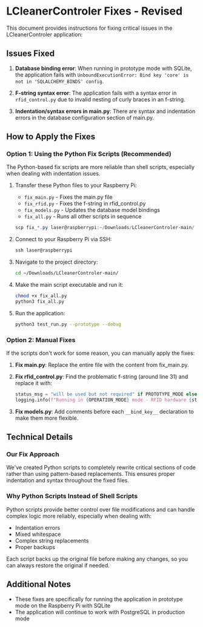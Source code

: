 # LCleanerControler Fixes - Revised

This document provides instructions for fixing critical issues in the LCleanerControler application:

## Issues Fixed

1. **Database binding error**: When running in prototype mode with SQLite, the application fails with `UnboundExecutionError: Bind key 'core' is not in 'SQLALCHEMY_BINDS' config`.

2. **F-string syntax error**: The application fails with a syntax error in `rfid_control.py` due to invalid nesting of curly braces in an f-string.

3. **Indentation/syntax errors in main.py**: There are syntax and indentation errors in the database configuration section of main.py.

## How to Apply the Fixes

### Option 1: Using the Python Fix Scripts (Recommended)

The Python-based fix scripts are more reliable than shell scripts, especially when dealing with indentation issues.

1. Transfer these Python files to your Raspberry Pi:
   - `fix_main.py` - Fixes the main.py file
   - `fix_rfid.py` - Fixes the f-string in rfid_control.py
   - `fix_models.py` - Updates the database model bindings
   - `fix_all.py` - Runs all other scripts in sequence

   ```powershell
   scp fix_*.py laser@raspberrypi:~/Downloads/LCleanerControler-main/
   ```

2. Connect to your Raspberry Pi via SSH:
   ```powershell
   ssh laser@raspberrypi
   ```

3. Navigate to the project directory:
   ```bash
   cd ~/Downloads/LCleanerControler-main/
   ```

4. Make the main script executable and run it:
   ```bash
   chmod +x fix_all.py
   python3 fix_all.py
   ```

5. Run the application:
   ```bash
   python3 test_run.py --prototype --debug
   ```

### Option 2: Manual Fixes

If the scripts don't work for some reason, you can manually apply the fixes:

1. **Fix main.py**:
   Replace the entire file with the content from fix_main.py.

2. **Fix rfid_control.py**:
   Find the problematic f-string (around line 31) and replace it with:
   ```python
   status_msg = "will be used but not required" if PROTOTYPE_MODE else "will not be used"
   logging.info(f"Running in {OPERATION_MODE} mode - RFID hardware {status_msg}")
   ```

3. **Fix models.py**:
   Add comments before each `__bind_key__` declaration to make them more flexible.

## Technical Details

### Our Fix Approach

We've created Python scripts to completely rewrite critical sections of code rather than using pattern-based replacements. This ensures proper indentation and syntax throughout the fixed files.

### Why Python Scripts Instead of Shell Scripts

Python scripts provide better control over file modifications and can handle complex logic more reliably, especially when dealing with:
- Indentation errors
- Mixed whitespace
- Complex string replacements
- Proper backups

Each script backs up the original file before making any changes, so you can always restore the original if needed.

## Additional Notes

- These fixes are specifically for running the application in prototype mode on the Raspberry Pi with SQLite
- The application will continue to work with PostgreSQL in production mode
